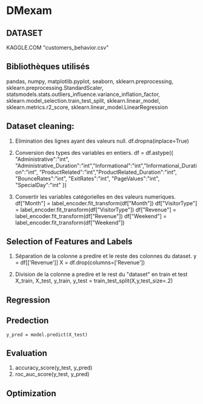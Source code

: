 # DMexam
## DATASET

KAGGLE.COM "customers_behavior.csv"

## Bibliothèques utilisés

pandas, numpy,
matplotlib.pyplot,
seaborn,
sklearn.preprocessing,
sklearn.preprocessing.StandardScaler,
statsmodels.stats.outliers_influence.variance_inflation_factor,
sklearn.model_selection.train_test_split,
sklearn.linear_model,
sklearn.metrics.r2_score,
sklearn.linear_model.LinearRegression

## Dataset cleaning:

1. Elimination des lignes ayant des valeurs null.
   df.dropna(inplace=True)

2. Conversion des types des variables en entiers.
   df = df.astype({
   "Administrative":"int", "Administrative_Duration":"int","Informational":"int","Informational_Duration":"int",
   "ProductRelated":"int","ProductRelated_Duration":"int", "BounceRates":"int", "ExitRates":"int", "PageValues":"int",
   "SpecialDay":"int"
   })

3. Convertir les variables catégorielles en des valeurs numeriques.
   df["Month"] = label_encoder.fit_transform(df["Month"])
   df["VisitorType"] = label_encoder.fit_transform(df["VisitorType"])
   df["Revenue"] = label_encoder.fit_transform(df["Revenue"])
   df["Weekend"] = label_encoder.fit_transform(df["Weekend"])

## Selection of Features and Labels

1. Séparation de la colonne a predire et le reste des colonnes du dataset.
   y = df[['Revenue']]
   X = df.drop(columns=['Revenue'])

2. Division de la colonne a predire et le rest du "dataset" en train et test
   X_train, X_test, y_train, y_test = train_test_split(X,y,test_size=.2)

## Regression

## Predection

    y_pred = model.predict(X_test)

## Evaluation

1. accuracy_score(y_test, y_pred)
2. roc_auc_score(y_test, y_pred)

## Optimization
